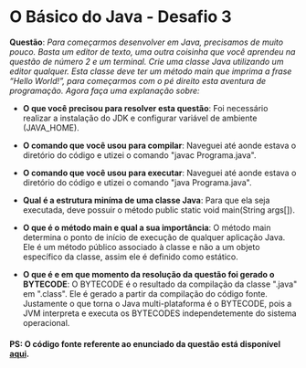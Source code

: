 # O Básico do Java - Desafio 3
**Questão**: *Para começarmos desenvolver em Java, precisamos de muito pouco. Basta um editor de texto, uma outra coisinha que você aprendeu na questão de número 2 e um terminal. Crie uma classe Java utilizando um editor qualquer. Esta classe deve ter um método main que imprima a frase “Hello World!”, para começarmos com o pé direito esta aventura de programação. Agora faça uma explanação sobre:*

* **O que você precisou para resolver esta questão**: Foi necessário realizar a instalação do JDK e configurar variável de ambiente (JAVA_HOME).

* **O comando que você usou para compilar**: Naveguei até aonde estava o diretório do código e utizei o comando "javac Programa.java".

* **O comando que você usou para executar**: Naveguei até aonde estava o diretório do código e utizei o comando "java Programa.java".

* **Qual é a estrutura miníma de uma classe Java**: Para que ela seja executada, deve possuir o método public static void main(String args[]).

* **O que é o método main e qual a sua importância**: O método main determina o ponto de início de execução de qualquer aplicação Java. Ele é um método público associado à classe e não a um objeto específico da classe, assim ele é definido como estático.

* **O que é e em que momento da resolução da questão foi gerado o BYTECODE**: O BYTECODE é o resultado da compilação da classe ".java" em ".class". Ele é gerado a partir da compilação do código fonte. Justamente o que torna o Java multi-plataforma é o BYTECODE, pois a JVM interpreta e executa os BYTECODES independetemente do sistema operacional.

#### PS: O código fonte referente ao enunciado da questão está disponível [aqui](https://github.com/tuliofergulha/java-mdc-escudeiro/blob/main/o-basico-java/desafio-3/Programa.java).
